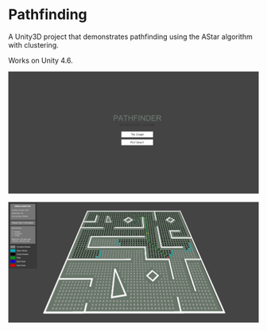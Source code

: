 # Pathfinding
A Unity3D project that demonstrates pathfinding using the AStar algorithm with clustering.

Works on Unity 4.6.

![alt tag](Screenshots/main-menu.png)

![alt tag](Screenshots/main-app.png)
